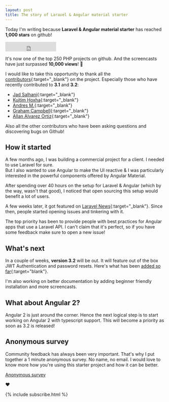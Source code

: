 ```yaml
---
layout: post
title: The story of Laravel & Angular material starter
---
```


Today I'm writing because **Laravel & Angular material starter** has reached **1,000 stars** on github!
<iframe class="DemoHeader-github" src="https://ghbtns.com/github-btn.html?user=jadjoubran&repo=laravel5-angular-material-starter&type=star&count=true&size=large" frameborder="0" scrolling="0" width="160px" height="30px"></iframe>

It's now one of the top 250 PHP projects on github. And the screencasts have just surpassed **10,000 views**! :rocket:

I would like to take this opportunity to thank all the [contributors](https://github.com/jadjoubran/laravel5-angular-material-starter/graphs/contributors){:target="_blank"} on the project. Especially those who have recently contributed to **3.1** and **3.2**:

* [Jad Salhani](https://github.com/jadsalhani){:target="_blank"}
* [Kujtim Hoxha](https://github.com/kujtimiihoxha){:target="_blank"}
* [Andres M.](https://github.com/shiruken1){:target="_blank"}
* [Graham Campbell](https://github.com/GrahamCampbell){:target="_blank"}
* [Allan Alvarez Ortiz](https://github.com/flick36){:target="_blank"}

Also all the other contributors who have been asking questions and discovering bugs on Github!

## How it started

A few months ago, I was building a commercial project for a client. I needed to use Laravel for sure.  
But I also wanted to use Angular to make the UI reactive & I was particularly interested in the powerful components offered by Angular Material.  

After spending over 40 hours on the setup for Laravel & Angular (which by the way, wasn't that good), 
I noticed that open sourcing this setup would benefit a lot of users.  

A few weeks later, it got featured on [Laravel News](https://laravel-news.com/2015/05/laravel-and-angular-material-starter-project/){:target="_blank"}. Since then, people started opening issues and tinkering with it.

The top priority has been to provide people with best practices for Angular apps that use a Laravel API. I can't claim that it's perfect, so if you have some feedback make sure to open a new issue!

## What's next

In a couple of weeks, **version 3.2** will be out. It will feature out of the box JWT Authentication and password resets. Here's what has been [added so far](https://github.com/jadjoubran/laravel5-angular-material-starter/blob/master/CHANGELOG.md#changelog){:target="blank"}.

I'm also working on better documentation by adding beginner friendly installation and more screencasts.

## What about Angular 2?

Angular 2 is just around the corner. Hence the next logical step is to start working on Angular 2 with typescript support. This will become a priority as soon as 3.2 is released!

## Anonymous survey

Community feedback has always been very important. That's why I put together a 1 minute anonymous survey. No name, no email. I would love to know more how you're using this starter project and how it can be better.

[Anonymous survey](https://docs.google.com/forms/d/1_LOQzMzhJr6f5eW5W1cb37dzbE8JelP_AkqbQJ-fR4g/viewform)

:heart:


{% include subscribe.html %}